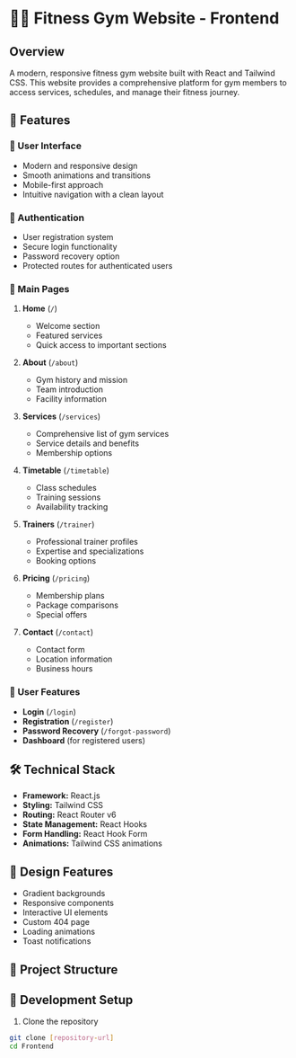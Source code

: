 # 🏋️‍♂️ Fitness Gym Website - Frontend

## Overview
A modern, responsive fitness gym website built with React and Tailwind CSS. This website provides a comprehensive platform for gym members to access services, schedules, and manage their fitness journey.

## 🚀 Features

### 📱 User Interface
- Modern and responsive design
- Smooth animations and transitions
- Mobile-first approach
- Intuitive navigation with a clean layout

### 🔐 Authentication
- User registration system
- Secure login functionality
- Password recovery option
- Protected routes for authenticated users

### 📄 Main Pages
1. **Home** (`/`)
   - Welcome section
   - Featured services
   - Quick access to important sections

2. **About** (`/about`)
   - Gym history and mission
   - Team introduction
   - Facility information

3. **Services** (`/services`)
   - Comprehensive list of gym services
   - Service details and benefits
   - Membership options

4. **Timetable** (`/timetable`)
   - Class schedules
   - Training sessions
   - Availability tracking

5. **Trainers** (`/trainer`)
   - Professional trainer profiles
   - Expertise and specializations
   - Booking options

6. **Pricing** (`/pricing`)
   - Membership plans
   - Package comparisons
   - Special offers

7. **Contact** (`/contact`)
   - Contact form
   - Location information
   - Business hours

### 👤 User Features
- **Login** (`/login`)
- **Registration** (`/register`)
- **Password Recovery** (`/forgot-password`)
- **Dashboard** (for registered users)

## 🛠️ Technical Stack

- **Framework:** React.js
- **Styling:** Tailwind CSS
- **Routing:** React Router v6
- **State Management:** React Hooks
- **Form Handling:** React Hook Form
- **Animations:** Tailwind CSS animations

## 🎨 Design Features
- Gradient backgrounds
- Responsive components
- Interactive UI elements
- Custom 404 page
- Loading animations
- Toast notifications

## 📂 Project Structure

## 🔧 Development Setup

1. Clone the repository
```bash
git clone [repository-url]
cd Frontend
```